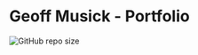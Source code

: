 # Geoff Musick - Portfolio

![GitHub repo size](https://img.shields.io/github/repo-size/codewithsadee/vcard-personal-portfolio)





